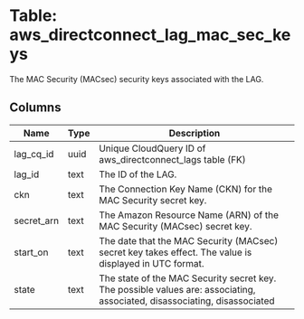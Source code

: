 
# Table: aws_directconnect_lag_mac_sec_keys
The MAC Security (MACsec) security keys associated with the LAG.
## Columns
| Name        | Type           | Description  |
| ------------- | ------------- | -----  |
|lag_cq_id|uuid|Unique CloudQuery ID of aws_directconnect_lags table (FK)|
|lag_id|text|The ID of the LAG.|
|ckn|text|The Connection Key Name (CKN) for the MAC Security secret key.|
|secret_arn|text|The Amazon Resource Name (ARN) of the MAC Security (MACsec) secret key.|
|start_on|text|The date that the MAC Security (MACsec) secret key takes effect. The value is displayed in UTC format.|
|state|text|The state of the MAC Security secret key. The possible values are: associating, associated, disassociating, disassociated|
